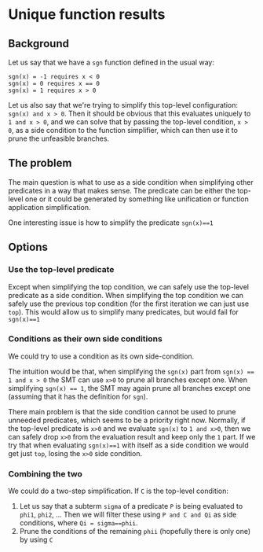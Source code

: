 Unique function results
=======================

Background
----------

Let us say that we have a `sgn` function defined in the usual way:
```
sgn(x) = -1 requires x < 0
sgn(x) = 0 requires x == 0
sgn(x) = 1 requires x > 0
```

Let us also say that we're trying to simplify this top-level configuration:
`sgn(x) and x > 0`. Then it should be obvious that this evaluates uniquely to
`1 and x > 0`, and we can solve that by passing the top-level condition,
`x > 0`, as a side condition to the function simplifier, which can then use it
to prune the unfeasible branches.

The problem
-----------

The main question is what to use as a side condition when simplifying other
predicates in a way that makes sense. The predicate can be either the
top-level one or it could be generated by something like unification or
function application simplification.

One interesting issue is how to simplify the predicate `sgn(x)==1`

Options
-------

### Use the top-level predicate

Except when simplifying the top condition, we can safely use the top-level
predicate as a side condition. When simplifying the top condition we can safely
use the previous top condition (for the first iteration we can just use `top`).
This would allow us to simplify many predicates, but would fail for `sgn(x)==1`

### Conditions as their own side conditions

We could try to use a condition as its own side-condition.

The intuition would be that, when simplifying the `sgn(x)` part from
`sgn(x) == 1 and x > 0` the SMT can use `x>0` to prune all branches except one.
When simplifying `sgn(x) == 1`, the SMT may again prune all branches except one
(assuming that it has the definition for `sgn`).

There main problem is that the side condition cannot be used to prune unneeded
predicates, which seems to be a priority right now. Normally, if the top-level
predicate is `x>0` and we evaluate `sgn(x)` to `1 and x>0`, then we can safely
drop `x>0` from the evaluation result and keep only the `1` part. If we try that
when evaluating `sgn(x)==1` with itself as a side condition we would get just
`top`, losing the `x>0` side condition.

### Combining the two

We could do a two-step simplification. If `C` is the top-level condition:

1. Let us say that a subterm `sigma` of a predicate `P` is being evaluated
   to `phi1`, `phi2`, ... Then we will filter these using `P and C and Qi` as
   side conditions, where `Qi = sigma==phii`.
2. Prune the conditions of the remaining `phii` (hopefully there is only one)
   by using `C`